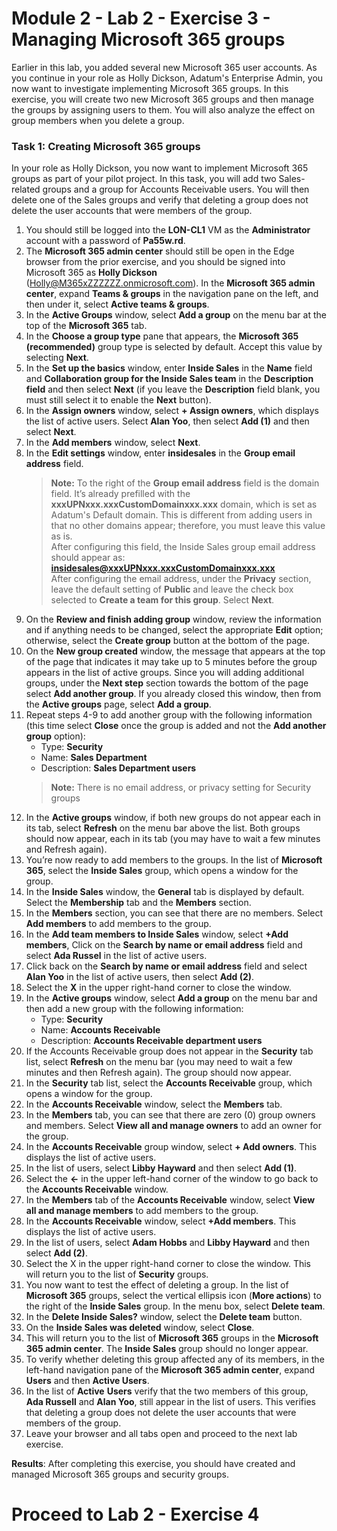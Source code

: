 # Module 2 - Lab 2 - Exercise 3 - Managing Microsoft 365 groups
Earlier in this lab, you added several new Microsoft 365 user accounts. As you continue in your role as Holly Dickson, Adatum's Enterprise Admin, you now want to investigate implementing Microsoft 365 groups. In this exercise, you will create two new Microsoft 365 groups and then manage the groups by assigning users to them. You will also analyze the effect on group members when you delete a group.

### Task 1: Creating Microsoft 365 groups
In your role as Holly Dickson, you now want to implement Microsoft 365 groups as part of your pilot project. In this task, you will add two Sales-related groups and a group for Accounts Receivable users. You will then delete one of the Sales groups and verify that deleting a group does not delete the user accounts that were members of the group.
1. You should still be logged into the **LON-CL1** VM as the **Administrator** account with a password of **Pa55w.rd**.
1. The **Microsoft 365 admin center** should still be open in the Edge browser from the prior exercise, and you should be signed into Microsoft 365 as **Holly Dickson** (Holly@M365xZZZZZZ.onmicrosoft.com). In the **Microsoft 365 admin center**, expand **Teams & groups** in the navigation pane on the left, and then under it, select **Active teams & groups**. 
1. In the **Active Groups** window, select **Add a group** on the menu bar at the top of the **Microsoft 365** tab.
1. In the **Choose a group type** pane that appears, the **Microsoft 365 (recommended)** group type is selected by default. Accept this value by selecting **Next**.
1. In the **Set up the basics** window, enter **Inside Sales** in the **Name** field and **Collaboration group for the Inside Sales team** in the **Description field** and then select **Next** (if you leave the **Description** field blank, you must still select it to enable the **Next** button).
1. In the **Assign owners** window, select **+ Assign owners**, which displays the list of active users. Select **Alan Yoo**, then select **Add (1)** and then select **Next**. 
1. In the **Add members** window, select **Next**.
1. In the **Edit settings** window, enter **insidesales** in the **Group email address** field.  
	>**Note:** To the right of the **Group email address** field is the domain field. It’s already prefilled with the **xxxUPNxxx.xxxCustomDomainxxx.xxx** domain, which is set as Adatum's Default domain. This is different from adding users in that no other domains appear; therefore, you must leave this value as is.  
	After configuring this field, the Inside Sales group email address should appear as: **insidesales@xxxUPNxxx.xxxCustomDomainxxx.xxx**  
	After configuring the email address, under the **Privacy** section, leave the default setting of **Public** and leave the check box selected to **Create a team for this group**. Select **Next**.
1. On the **Review and finish adding group** window, review the information and if anything needs to be changed, select the appropriate **Edit** option; otherwise, select the **Create group** button at the bottom of the page.
1. On the **New group created** window, the message that appears at the top of the page that indicates it may take up to 5 minutes before the group appears in the list of active groups.
	Since you will adding additional groups, under the **Next step** section towards the bottom of the page select **Add another group**. If you already closed this window, then from the **Active groups** page, select **Add a group**.
1. Repeat steps 4-9 to add another group with the following information (this time select **Close** once the group is added and not the **Add another group** option):
	- Type: **Security**
	- Name: **Sales Department**
	- Description: **Sales Department users**
	>**Note:** There is no email address, or privacy setting for Security groups
1. In the **Active groups** window, if both new groups do not appear each in its tab, select **Refresh** on the menu bar above the list. Both groups should now appear, each in its tab (you may have to wait a few minutes and Refresh again). 
1. You’re now ready to add members to the groups. In the list of **Microsoft 365**, select the **Inside Sales** group, which opens a window for the group. 
1. In the **Inside Sales** window, the **General** tab is displayed by default. Select the **Membership** tab and the **Members** section.
1. In the **Members** section, you can see that there are no members. Select **Add members** to add members to the group. 
1. In the **Add team members to Inside Sales** window, select **+Add members**, Click on the **Search by name or email address** field and select **Ada Russel** in the list of active users.
1. Click back on the **Search by name or email address** field and select **Alan Yoo** in the list of active users, then select **Add (2)**. 
1. Select the **X** in the upper right-hand corner to close the window.
1. In the **Active groups** window, select **Add a group** on the menu bar and then add a new group with the following information:
	- Type: **Security**
	- Name: **Accounts Receivable**
	- Description: **Accounts Receivable department users** 
1. If the Accounts Receivable group does not appear in the **Security** tab list, select **Refresh** on the menu bar (you may need to wait a few minutes and then Refresh again). The group should now appear.
1. In the **Security** tab list, select the **Accounts Receivable** group, which opens a window for the group. 
1. In the **Accounts Receivable** window, select the **Members** tab.
1. In the **Members** tab, you can see that there are zero (0) group owners and members. Select **View all and manage owners** to add an owner for the group.
1. In the **Accounts Receivable** group window, select **+ Add owners**. This displays the list of active users.
1. In the list of users, select **Libby Hayward** and then select **Add (1)**.
1. Select the **<-** in the upper left-hand corner of the window to go back to the **Accounts Receivable** window.
1. In the **Members** tab of the **Accounts Receivable** window, select **View all and manage members** to add members to the group. 
1. In the **Accounts Receivable** window, select **+Add members**. This displays the list of active users.
1. In the list of users, select **Adam Hobbs** and **Libby Hayward** and then select **Add (2)**. 
1. Select the X in the upper right-hand corner to close the window. This will return you to the list of **Security** groups. 
1. You now want to test the effect of deleting a group. In the list of **Microsoft 365** groups, select the vertical ellipsis icon (**More actions**) to the right of the **Inside Sales** group. In the menu box, select **Delete team**. 
1. In the **Delete Inside Sales?** window, select the **Delete team** button.
1. On the **Inside Sales was deleted** window, select **Close**. 
1. This will return you to the list of **Microsoft 365** groups in the **Microsoft 365 admin center**. The **Inside Sales** group should no longer appear. 
1. To verify whether deleting this group affected any of its members, in the left-hand navigation pane of the **Microsoft 365 admin center**, expand **Users** and then **Active Users**. 
1. In the list of **Active** **Users** verify that the two members of this group, **Ada Russell** and **Alan Yoo**, still appear in the list of users. This verifies that deleting a group does not delete the user accounts that were members of the group.
1. Leave your browser and all tabs open and proceed to the next lab exercise.

**Results**: After completing this exercise, you should have created and managed Microsoft 365 groups and security groups.
# Proceed to Lab 2 - Exercise 4